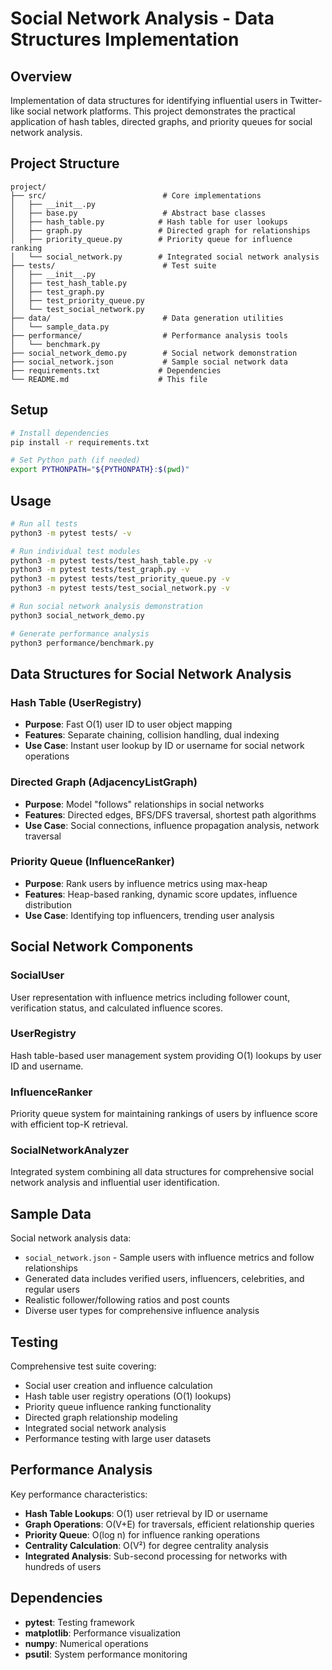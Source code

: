# Social Network Analysis - Data Structures Implementation

## Overview  
Implementation of data structures for identifying influential users in Twitter-like social network platforms. This project demonstrates the practical application of hash tables, directed graphs, and priority queues for social network analysis.

## Project Structure
```
project/
├── src/                          # Core implementations
│   ├── __init__.py
│   ├── base.py                   # Abstract base classes
│   ├── hash_table.py            # Hash table for user lookups
│   ├── graph.py                 # Directed graph for relationships
│   ├── priority_queue.py        # Priority queue for influence ranking
│   └── social_network.py        # Integrated social network analysis
├── tests/                        # Test suite
│   ├── __init__.py
│   ├── test_hash_table.py
│   ├── test_graph.py
│   ├── test_priority_queue.py
│   └── test_social_network.py
├── data/                         # Data generation utilities
│   └── sample_data.py
├── performance/                  # Performance analysis tools
│   └── benchmark.py
├── social_network_demo.py        # Social network demonstration
├── social_network.json           # Sample social network data
├── requirements.txt             # Dependencies
└── README.md                    # This file
```

## Setup
```bash
# Install dependencies
pip install -r requirements.txt

# Set Python path (if needed)
export PYTHONPATH="${PYTHONPATH}:$(pwd)"
```

## Usage
```bash
# Run all tests
python3 -m pytest tests/ -v

# Run individual test modules
python3 -m pytest tests/test_hash_table.py -v
python3 -m pytest tests/test_graph.py -v
python3 -m pytest tests/test_priority_queue.py -v
python3 -m pytest tests/test_social_network.py -v

# Run social network analysis demonstration
python3 social_network_demo.py

# Generate performance analysis
python3 performance/benchmark.py
```

## Data Structures for Social Network Analysis

### Hash Table (UserRegistry)
- **Purpose**: Fast O(1) user ID to user object mapping
- **Features**: Separate chaining, collision handling, dual indexing
- **Use Case**: Instant user lookup by ID or username for social network operations

### Directed Graph (AdjacencyListGraph)  
- **Purpose**: Model "follows" relationships in social networks
- **Features**: Directed edges, BFS/DFS traversal, shortest path algorithms
- **Use Case**: Social connections, influence propagation analysis, network traversal

### Priority Queue (InfluenceRanker)
- **Purpose**: Rank users by influence metrics using max-heap
- **Features**: Heap-based ranking, dynamic score updates, influence distribution
- **Use Case**: Identifying top influencers, trending user analysis

## Social Network Components

### SocialUser
User representation with influence metrics including follower count, verification status, and calculated influence scores.

### UserRegistry  
Hash table-based user management system providing O(1) lookups by user ID and username.

### InfluenceRanker
Priority queue system for maintaining rankings of users by influence score with efficient top-K retrieval.

### SocialNetworkAnalyzer
Integrated system combining all data structures for comprehensive social network analysis and influential user identification.

## Sample Data
Social network analysis data:
- `social_network.json` - Sample users with influence metrics and follow relationships
- Generated data includes verified users, influencers, celebrities, and regular users
- Realistic follower/following ratios and post counts
- Diverse user types for comprehensive influence analysis

## Testing
Comprehensive test suite covering:
- Social user creation and influence calculation
- Hash table user registry operations (O(1) lookups)
- Priority queue influence ranking functionality
- Directed graph relationship modeling
- Integrated social network analysis
- Performance testing with large user datasets

## Performance Analysis
Key performance characteristics:
- **Hash Table Lookups**: O(1) user retrieval by ID or username
- **Graph Operations**: O(V+E) for traversals, efficient relationship queries
- **Priority Queue**: O(log n) for influence ranking operations
- **Centrality Calculation**: O(V²) for degree centrality analysis
- **Integrated Analysis**: Sub-second processing for networks with hundreds of users

## Dependencies
- **pytest**: Testing framework
- **matplotlib**: Performance visualization  
- **numpy**: Numerical operations
- **psutil**: System performance monitoring
